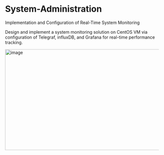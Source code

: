 # System-Administration
Implementation and Configuration of Real-Time System Monitoring

Design and implement a system monitoring solution on CentOS VM via configuration of Telegraf, influxDB, and Grafana for real-time performance tracking.

<img width="776" height="330" alt="image" src="https://github.com/user-attachments/assets/c9340365-0b7d-4d68-a8b4-ca145d0c6958" />
